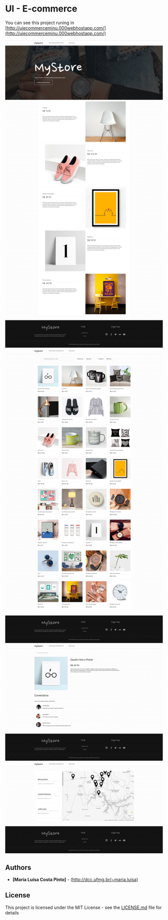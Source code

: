 # UI - E-commerce

You can see this project runing in [http://uiecommerceminu.000webhostapp.com/](http://uiecommerceminu.000webhostapp.com/)

![alt See a printscreen of a project](uiecommerce01.png)
![alt See a printscreen of a project](uiecommerce02.png)
![alt See a printscreen of a project](uiecommerce03.png)
![alt See a printscreen of a project](uiecommerce04.png)

## Authors

* **[Maria Luísa Costa Pinto]** - (http://dcc.ufmg.br/~maria.luisa)

## License

This project is licensed under the MIT License - see the [LICENSE.md](LICENSE.md) file for details
